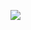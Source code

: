 ![](https://scontent.fopo1-1.fna.fbcdn.net/v/t1.15752-9/60785988_2970531429624502_1644573987302277120_n.png?_nc_cat=106&_nc_ht=scontent.fopo1-1.fna&oh=be55858dae770fbcc0c33e0437bb5e30&oe=5D68A86F)